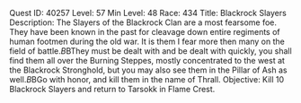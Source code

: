 Quest ID: 40257
Level: 57
Min Level: 48
Race: 434
Title: Blackrock Slayers
Description: The Slayers of the Blackrock Clan are a most fearsome foe. They have been known in the past for cleavage down entire regiments of human footmen during the old war. It is them I fear more then many on the field of battle.$B$BThey must be dealt with and be dealt with quickly, you shall find them all over the Burning Steppes, mostly concentrated to the west at the Blackrock Stronghold, but you may also see them in the Pillar of Ash as well.$B$BGo with honor, and kill them in the name of Thrall.
Objective: Kill 10 Blackrock Slayers and return to Tarsokk in Flame Crest.
